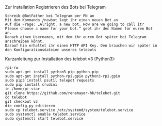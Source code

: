 Zur Installation
Registrieren des Bots bei Telegram

    Schreib @BotFather bei Telegram per PN an
    Mit dem Kommando /newbot legt ihr einen neuen Bot an
    Auf die Frage: „Alright, a new bot. How are we going to call it? Please choose a name for your bot.“ gebt ihr den Namen für euren Bot an.
    Danach einen Usernamen, mit dem ihr euren Bot später bei Telegram anschreiben könnt.
    Darauf hin erhaltet ihr einen HTTP API Key. Den brauchen wir später in den Konfigurationsdateien unseres telebots




Kurzanleitung zur Installation des telebot v3 (Python3):

	rpi-rw
	sudo apt-get install python3-pip python-pip
	sudo apt-get install python-rpi.gpio python3-rpi.gpio
	sudo pip3 install psutil telepot requests
	sudo pip install crudini
	in /home/pi-star
	git clone https://github.com/renemayer-hb/telebot.git
	cd telebot
	git checkout v3
	die config.py editieren
	sudo cp telebot.service /etc/systemd/system/telebot.service
	sudo systemctl enable telebot.service
	sudo systemctl start telebot.service


